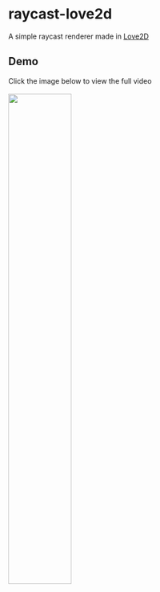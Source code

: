 # raycast-love2d
A simple raycast renderer made in [Love2D](https://love2d.org)

## Demo
Click the image below to view the full video
<br>
<br>
<img href="https://i.imgur.com/LY1zwak.gifv" src="https://i.imgur.com/LY1zwak.gif" width="50%" height="auto" />
